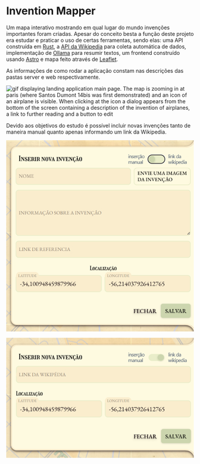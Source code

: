 
# Invention Mapper

Um mapa interativo mostrando em qual lugar do mundo invenções importantes foram criadas. Apesar do conceito besta a função deste projeto era estudar e praticar o uso de certas ferramentas, sendo elas: uma API construída em [Rust](https://www.rust-lang.org), a [API da Wikipedia](https://www.mediawiki.org/wiki/API:Main_page/pt-br) para coleta automática de dados, implementação de [Ollama](https://ollama.com) para resumir textos, um frontend construído usando [Astro](https://astro.build) e mapa feito através de [Leaflet](https://leafletjs.com).

As informações de como rodar a aplicação constam nas descrições das pastas server e web respectivamente.

![gif displaying landing application main page. The map is zooming in at paris (where Santos Dumont 14bis was first demonstrated) and an icon of an airplane is visible. When clicking at the icon a dialog appears from the bottom of the screen containing a description of the invention of airplanes, a link to further reading and a button to edit](.github/landing.gif)

Devido aos objetivos do estudo é possível incluir novas invenções tanto de maneira manual quanto apenas informando um link da Wikipedia.

![form to add a new invention. Form includes the following fields: name, image, description/information, reference link, latitude and longitude. Theres also a switch button to change between manual and wiki link forms](.github/form-manual.png)

![form to add a new invention. Form includes the following fields: wikipedia link, latitude and longitude. Theres also a switch button to change between manual and wiki link forms](.github/form-wiki.png)